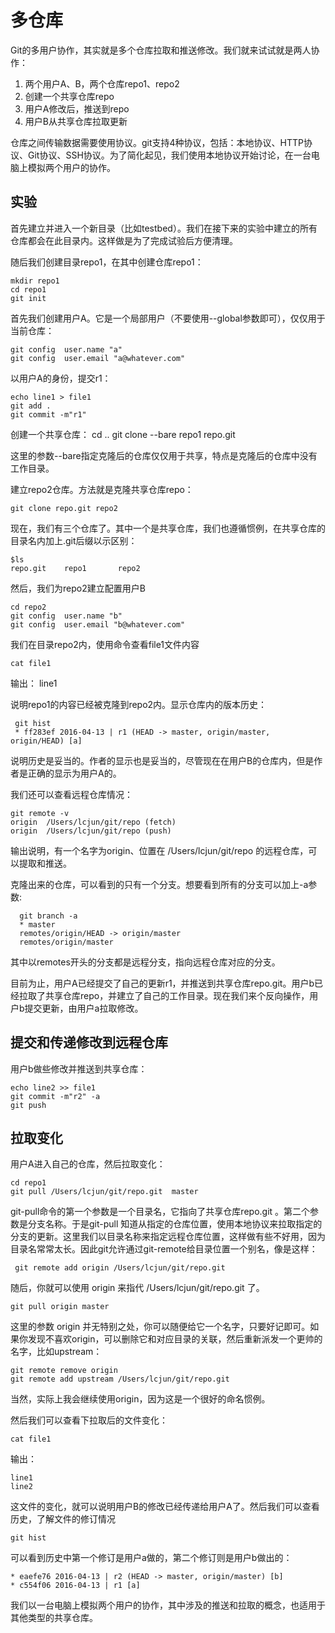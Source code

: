 # 多仓库

Git的多用户协作，其实就是多个仓库拉取和推送修改。我们就来试试就是两人协作：

1. 两个用户A、B，两个仓库repo1、repo2
2. 创建一个共享仓库repo
3. 用户A修改后，推送到repo
4. 用户B从共享仓库拉取更新

仓库之间传输数据需要使用协议。git支持4种协议，包括：本地协议、HTTP协议、Git协议、SSH协议。为了简化起见，我们使用本地协议开始讨论，在一台电脑上模拟两个用户的协作。

## 实验

首先建立并进入一个新目录（比如testbed）。我们在接下来的实验中建立的所有仓库都会在此目录内。这样做是为了完成试验后方便清理。

随后我们创建目录repo1，在其中创建仓库repo1：

    
    mkdir repo1
    cd repo1
    git init 

首先我们创建用户A。它是一个局部用户（不要使用--global参数即可），仅仅用于当前仓库：

    git config  user.name "a"
    git config  user.email "a@whatever.com"

以用户A的身份，提交r1：

    echo line1 > file1
    git add .
    git commit -m"r1"

创建一个共享仓库：
    cd ..
    git clone --bare repo1 repo.git
 
这里的参数--bare指定克隆后的仓库仅仅用于共享，特点是克隆后的仓库中没有工作目录。

建立repo2仓库。方法就是克隆共享仓库repo：

    git clone repo.git repo2

现在，我们有三个仓库了。其中一个是共享仓库，我们也遵循惯例，在共享仓库的目录名内加上.git后缀以示区别：

    $ls 
    repo.git    repo1       repo2

然后，我们为repo2建立配置用户B

    cd repo2
    git config  user.name "b"
    git config  user.email "b@whatever.com"


我们在目录repo2内，使用命令查看file1文件内容
    
    cat file1

输出：
    line1

说明repo1的内容已经被克隆到repo2内。显示仓库内的版本历史：

     git hist
     * ff283ef 2016-04-13 | r1 (HEAD -> master, origin/master, origin/HEAD) [a]

说明历史是妥当的。作者的显示也是妥当的，尽管现在在用户B的仓库内，但是作者是正确的显示为用户A的。

我们还可以查看远程仓库情况：

    git remote -v
    origin  /Users/lcjun/git/repo (fetch)
    origin  /Users/lcjun/git/repo (push)

输出说明，有一个名字为origin、位置在 /Users/lcjun/git/repo 的远程仓库，可以提取和推送。

克隆出来的仓库，可以看到的只有一个分支。想要看到所有的分支可以加上-a参数:

      git branch -a
      * master
      remotes/origin/HEAD -> origin/master
      remotes/origin/master

其中以remotes开头的分支都是远程分支，指向远程仓库对应的分支。

目前为止，用户A已经提交了自己的更新r1，并推送到共享仓库repo.git。用户b已经拉取了共享仓库repo，并建立了自己的工作目录。现在我们来个反向操作，用户b提交更新，由用户a拉取修改。


## 提交和传递修改到远程仓库

用户b做些修改并推送到共享仓库：

    echo line2 >> file1
    git commit -m"r2" -a
    git push 

## 拉取变化

用户A进入自己的仓库，然后拉取变化：
    
    cd repo1
    git pull /Users/lcjun/git/repo.git  master

git-pull命令的第一个参数是一个目录名，它指向了共享仓库repo.git 。第二个参数是分支名称。于是git-pull 知道从指定的仓库位置，使用本地协议来拉取指定的分支的更新。这里我们以目录名称来指定远程仓库位置，这样做有些不好用，因为目录名常常太长。因此git允许通过git-remote给目录位置一个别名，像是这样：

     git remote add origin /Users/lcjun/git/repo.git

随后，你就可以使用 origin 来指代 /Users/lcjun/git/repo.git 了。

    git pull origin master

这里的参数 origin 并无特别之处，你可以随便给它一个名字，只要好记即可。如果你发现不喜欢origin，可以删除它和对应目录的关联，然后重新派发一个更帅的名字，比如upstream：

    git remote remove origin
    git remote add upstream /Users/lcjun/git/repo.git

当然，实际上我会继续使用origin，因为这是一个很好的命名惯例。

然后我们可以查看下拉取后的文件变化：

    cat file1

输出：

    line1
    line2

这文件的变化，就可以说明用户B的修改已经传递给用户A了。然后我们可以查看历史，了解文件的修订情况

    git hist

可以看到历史中第一个修订是用户a做的，第二个修订则是用户b做出的：

    * eaefe76 2016-04-13 | r2 (HEAD -> master, origin/master) [b]
    * c554f06 2016-04-13 | r1 [a] 

我们以一台电脑上模拟两个用户的协作，其中涉及的推送和拉取的概念，也适用于其他类型的共享仓库。



